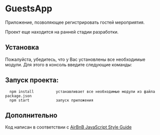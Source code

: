 # GuestsApp

Приложение, позволяющее регистрировать гостей мероприятия. 

Проект еще находится на ранней стадии разработки.

## Установка
Пожалуйста, убедитесь, что у Вас установлены все необходимые модули. Для этого в консоль введите следующие команды:

## Запуск проекта:

      npm install          устанавливает все необходимые модули из файла package.json
      npm start            запуск приложения
      
## Дополнительно
Код написан в соответствии с [AirBnB JavaScript Style Guide](http://airbnb.io/projects/javascript)
